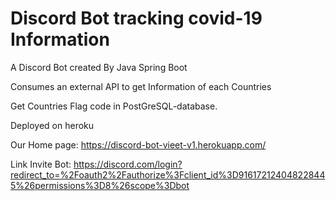 # Discord Bot tracking covid-19 Information
A Discord Bot created By Java Spring Boot

Consumes an external API to get Information of each Countries

Get Countries Flag code in PostGreSQL-database.

Deployed on heroku

Our Home page:
https://discord-bot-vieet-v1.herokuapp.com/

Link Invite Bot: https://discord.com/login?redirect_to=%2Foauth2%2Fauthorize%3Fclient_id%3D916172124048228445%26permissions%3D8%26scope%3Dbot
